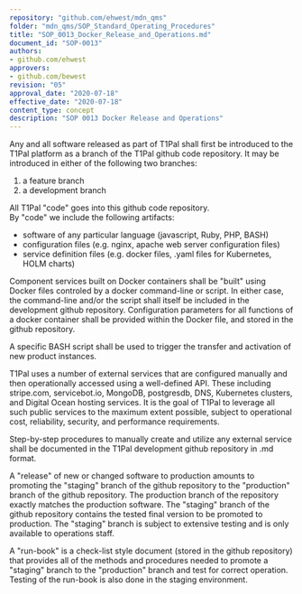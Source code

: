 ```yaml
---
repository: "github.com/ehwest/mdn_qms"
folder: "mdn_qms/SOP_Standard_Operating_Procedures"
title: "SOP_0013_Docker_Release_and_Operations.md"
document_id: "SOP-0013"
authors:
- github.com/ehwest
approvers:
- github.com/bewest
revision: "05"
approval_date: "2020-07-18"
effective_date: "2020-07-18"
content_type: concept
description: "SOP 0013 Docker Release and Operations"
---
```


Any and all software released as part of T1Pal shall first be introduced to the T1Pal platform
as a branch of the T1Pal github code repository.  It may be introduced in either of the following
two branches:  

1. a <named> feature branch 
2. a development branch

All T1Pal "code" goes into this github code repository.   
By "code" we include the following artifacts:

* software of any particular language (javascript, Ruby, PHP, BASH)
* configuration files (e.g. nginx, apache web server configuration files)
* service definition files (e.g. docker files, .yaml files for Kubernetes, HOLM charts)

Component services built on Docker containers shall be "built" using Docker files controled by a docker command-line or script.
In either case, the command-line and/or the script shall itself be included in the development github repository.
Configuration parameters for all functions of a docker container shall be provided within the Docker file, and stored in the github repository.

A specific BASH script shall be used to trigger the transfer and activation of new product instances.

T1Pal uses a number of external services that are configured manually and then operationally accessed using a well-defined
API.  These including stripe.com, servicebot.io, MongoDB, postgresdb, DNS, Kubernetes clusters, and Digital Ocean hosting services.
It is the goal of T1Pal to leverage all such public services to the maximum extent possible, subject
to operational cost, reliability, security, and performance requirements.

Step-by-step procedures to manually create and utilize any external service shall be documented in the T1Pal development github repository in .md format.

A "release" of new or changed software to production amounts to promoting the "staging" branch of the github repository to the "production" branch of the github repository.
The production branch of the repository exactly matches the production software.   The "staging" branch of the github repository contains the tested final version to be promoted to production.   The "staging" branch is subject to extensive testing and is only available to operations staff.

A "run-book" is a check-list style document (stored in the github repository) that provides all of the methods and procedures needed to promote a "staging" branch to the "production" branch and test for correct operation.   Testing of the run-book is also done in the staging environment.




